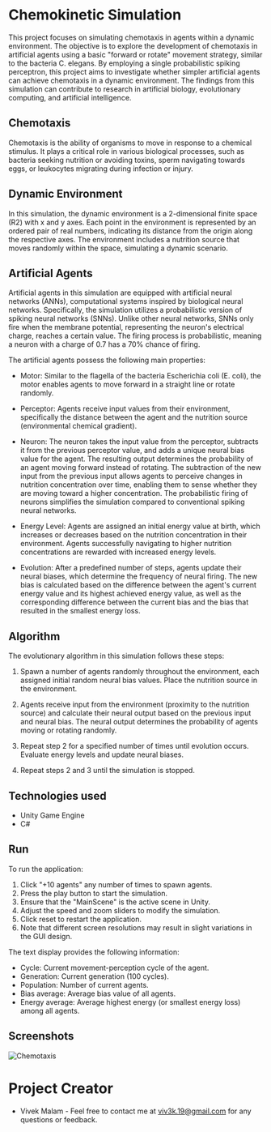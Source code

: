 # Chemokinetic Simulation
This project focuses on simulating chemotaxis in agents within a dynamic environment. The objective is to explore the development of chemotaxis in artificial agents using a basic "forward or rotate" movement strategy, similar to the bacteria C. elegans. By employing a single probabilistic spiking perceptron, this project aims to investigate whether simpler artificial agents can achieve chemotaxis in a dynamic environment. The findings from this simulation can contribute to research in artificial biology, evolutionary computing, and artificial intelligence.

## Chemotaxis
Chemotaxis is the ability of organisms to move in response to a chemical stimulus. It plays a critical role in various biological processes, such as bacteria seeking nutrition or avoiding toxins, sperm navigating towards eggs, or leukocytes migrating during infection or injury.

## Dynamic Environment
In this simulation, the dynamic environment is a 2-dimensional finite space (R2) with x and y axes. Each point in the environment is represented by an ordered pair of real numbers, indicating its distance from the origin along the respective axes. The environment includes a nutrition source that moves randomly within the space, simulating a dynamic scenario.

## Artificial Agents
Artificial agents in this simulation are equipped with artificial neural networks (ANNs), computational systems inspired by biological neural networks. Specifically, the simulation utilizes a probabilistic version of spiking neural networks (SNNs). Unlike other neural networks, SNNs only fire when the membrane potential, representing the neuron's electrical charge, reaches a certain value. The firing process is probabilistic, meaning a neuron with a charge of 0.7 has a 70% chance of firing.

The artificial agents possess the following main properties:

* Motor: Similar to the flagella of the bacteria Escherichia coli (E. coli), the motor enables agents to move forward in a straight line or rotate randomly.

* Perceptor: Agents receive input values from their environment, specifically the distance between the agent and the nutrition source (environmental chemical gradient).

* Neuron: The neuron takes the input value from the perceptor, subtracts it from the previous perceptor value, and adds a unique neural bias value for the agent. The resulting output determines the probability of an agent moving forward instead of rotating. The subtraction of the new input from the previous input allows agents to perceive changes in nutrition concentration over time, enabling them to sense whether they are moving toward a higher concentration. The probabilistic firing of neurons simplifies the simulation compared to conventional spiking neural networks.

* Energy Level: Agents are assigned an initial energy value at birth, which increases or decreases based on the nutrition concentration in their environment. Agents successfully navigating to higher nutrition concentrations are rewarded with increased energy levels.

* Evolution: After a predefined number of steps, agents update their neural biases, which determine the frequency of neural firing. The new bias is calculated based on the difference between the agent's current energy value and its highest achieved energy value, as well as the corresponding difference between the current bias and the bias that resulted in the smallest energy loss.

## Algorithm
The evolutionary algorithm in this simulation follows these steps:

1. Spawn a number of agents randomly throughout the environment, each assigned initial random neural bias values. Place the nutrition source in the environment.

2. Agents receive input from the environment (proximity to the nutrition source) and calculate their neural output based on the previous input and neural bias. The neural output determines the probability of agents moving or rotating randomly.

3. Repeat step 2 for a specified number of times until evolution occurs. Evaluate energy levels and update neural biases.

4. Repeat steps 2 and 3 until the simulation is stopped.

## Technologies used
* Unity Game Engine
* C#

## Run
To run the application:

1. Click "+10 agents" any number of times to spawn agents.
2. Press the play button to start the simulation.
3. Ensure that the "MainScene" is the active scene in Unity.
4. Adjust the speed and zoom sliders to modify the simulation.
5. Click reset to restart the application.
6. Note that different screen resolutions may result in slight variations in the GUI design.

The text display provides the following information:

* Cycle: Current movement-perception cycle of the agent.
* Generation: Current generation (100 cycles).
* Population: Number of current agents.
* Bias average: Average bias value of all agents.
* Energy average: Average highest energy (or smallest energy loss) among all agents.

## Screenshots

![Chemotaxis](https://github.com/viv3k19/Chemokinetic_Simulation-using-Unity-Engine/assets/82309435/a44dd566-2362-4501-92b3-176d2d7d8084)

# Project Creator
* Vivek Malam - Feel free to contact me at viv3k.19@gmail.com for any questions or feedback.
